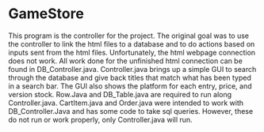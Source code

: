 # GameStore

This program is the controller for the project. The original goal was to use the controller to link the html files to a database and to do actions based on inputs sent from the
html files. Unfortunately, the html webpage connection does not work. All work done for the unfinished html connection can be found in DB_Controller.java.
Controller.java brings up a simple GUI to search through the database and give back titles that match what has been typed in a search bar. The GUI also shows
the platform for each entry, price, and version stock. Row.Java and DB_Table.java are required to run along Controller.java. CartItem.java and Order.java were intended to
work with DB_Controller.Java and has some code to take sql queries. However, these do not run or work properly, only Controller.java will run.
